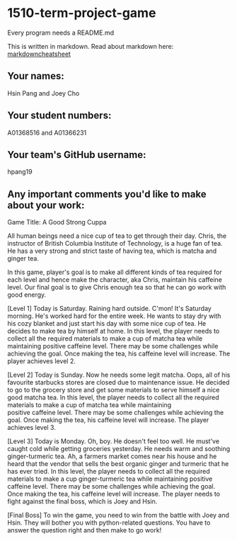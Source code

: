 # 1510-term-project-game

Every program needs a README.md

This is written in markdown. Read about markdown here: [markdowncheatsheet](https://www.markdownguide.org/cheat-sheet/)

## Your names:

Hsin Pang and Joey Cho

## Your student numbers:

A01368516 and A01366231

## Your team's GitHub username:

hpang19 

## Any important comments you'd like to make about your work:

Game Title: A Good Strong Cuppa

All human beings need a nice cup of tea to get through their day. Chris, the instructor of British Columbia 
Institute of Technology, is a huge fan of tea. He has a very strong and strict taste of having tea, which is
matcha and ginger tea. 

In this game, player's goal is to make all different kinds of tea required for each level
and hence make the character, aka Chris, maintain his caffeine level. Our final goal is to give Chris
enough tea so that he can go work with good energy.

[Level 1] Today is Saturday. Raining hard outside. C'mon! It's Saturday morning. He's worked hard for the entire week.
He wants to stay dry with his cozy blanket and just start his day with some nice cup of tea. 
He decides to make tea by himself at home. 
In this level, the player needs to collect all the required materials to make a cup of matcha tea while maintaining 
positive caffeine level.
There may be some challenges while achieving the goal.
Once making the tea, his caffeine level will increase. The player achieves level 2.

[Level 2] Today is Sunday. Now he needs some legit matcha. Oops, all of his favourite starbucks stores are closed due to
maintenance issue. He decided to go to the grocery store and get some materials to serve himself a nice good matcha tea.
In this level, the player needs to collect all the required materials to make a cup of matcha tea while maintaining  
positive caffeine level.
There may be some challenges while achieving the goal.
Once making the tea, his caffeine level will increase. The player achieves level 3.

[Level 3] Today is Monday. Oh, boy. He doesn't feel too well. He must've caught cold while getting groceries yesterday.
He needs warm and soothing ginger-turmeric tea. Ah, a farmers market comes near his house and he heard that the vendor 
that sells the best organic ginger and turmeric that he has ever tried. 
In this level, the player needs to collect all the required materials to make a cup ginger-turmeric tea while maintaining 
positive caffeine level.
There may be some challenges while achieving the goal.
Once making the tea, his caffeine level will increase. The player needs to fight against the final boss, which is 
Joey and Hsin.

[Final Boss] To win the game, you need to win from the battle with Joey and Hsin. They will bother you with 
python-related questions. You have to answer the question right and then make to go work!
